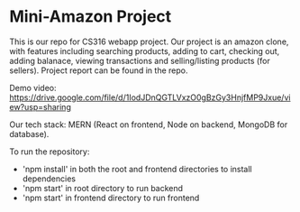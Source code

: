 # Mini-Amazon Project

This is our repo for CS316 webapp project. Our project is an amazon clone, with features including searching products, adding to cart, checking out, adding balanace, viewing transactions and selling/listing products (for sellers). Project report can be found in the repo.

Demo video: https://drive.google.com/file/d/1IodJDnQGTLVxzO0gBzGy3HnjfMP9Jxue/view?usp=sharing

Our tech stack: MERN (React on frontend, Node on backend, MongoDB for database). 

To run the repository:
- 'npm install' in both the root and frontend directories to install dependencies
- 'npm start' in root directory to run backend
- 'npm start' in frontend directory to run frontend
